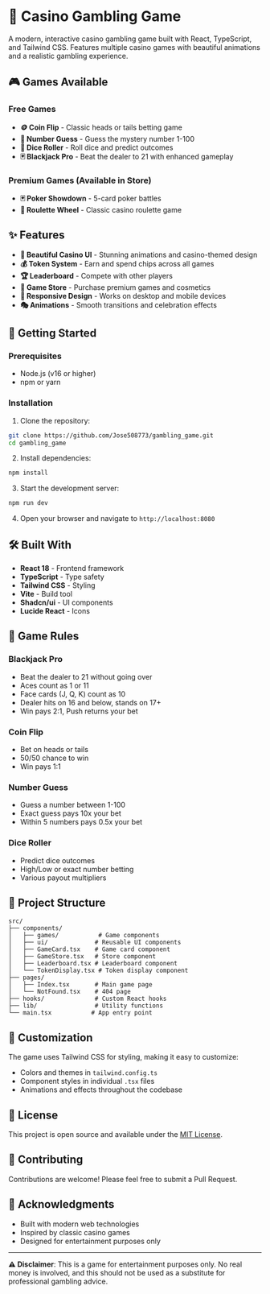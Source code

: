 # 🎰 Casino Gambling Game

A modern, interactive casino gambling game built with React, TypeScript, and Tailwind CSS. Features multiple casino games with beautiful animations and a realistic gambling experience.

## 🎮 Games Available

### Free Games
- **🪙 Coin Flip** - Classic heads or tails betting game
- **🎯 Number Guess** - Guess the mystery number 1-100
- **🎲 Dice Roller** - Roll dice and predict outcomes
- **🃏 Blackjack Pro** - Beat the dealer to 21 with enhanced gameplay

### Premium Games (Available in Store)
- **🃏 Poker Showdown** - 5-card poker battles
- **🎰 Roulette Wheel** - Classic casino roulette game

## ✨ Features

- **🎨 Beautiful Casino UI** - Stunning animations and casino-themed design
- **💰 Token System** - Earn and spend chips across all games
- **🏆 Leaderboard** - Compete with other players
- **🛒 Game Store** - Purchase premium games and cosmetics
- **📱 Responsive Design** - Works on desktop and mobile devices
- **🎭 Animations** - Smooth transitions and celebration effects

## 🚀 Getting Started

### Prerequisites
- Node.js (v16 or higher)
- npm or yarn

### Installation

1. Clone the repository:
```bash
git clone https://github.com/Jose508773/gambling_game.git
cd gambling_game
```

2. Install dependencies:
```bash
npm install
```

3. Start the development server:
```bash
npm run dev
```

4. Open your browser and navigate to `http://localhost:8080`

## 🛠️ Built With

- **React 18** - Frontend framework
- **TypeScript** - Type safety
- **Tailwind CSS** - Styling
- **Vite** - Build tool
- **Shadcn/ui** - UI components
- **Lucide React** - Icons

## 🎯 Game Rules

### Blackjack Pro
- Beat the dealer to 21 without going over
- Aces count as 1 or 11
- Face cards (J, Q, K) count as 10
- Dealer hits on 16 and below, stands on 17+
- Win pays 2:1, Push returns your bet

### Coin Flip
- Bet on heads or tails
- 50/50 chance to win
- Win pays 1:1

### Number Guess
- Guess a number between 1-100
- Exact guess pays 10x your bet
- Within 5 numbers pays 0.5x your bet

### Dice Roller
- Predict dice outcomes
- High/Low or exact number betting
- Various payout multipliers

## 📁 Project Structure

```
src/
├── components/
│   ├── games/           # Game components
│   ├── ui/             # Reusable UI components
│   ├── GameCard.tsx    # Game card component
│   ├── GameStore.tsx   # Store component
│   ├── Leaderboard.tsx # Leaderboard component
│   └── TokenDisplay.tsx # Token display component
├── pages/
│   ├── Index.tsx       # Main game page
│   └── NotFound.tsx    # 404 page
├── hooks/              # Custom React hooks
├── lib/                # Utility functions
└── main.tsx           # App entry point
```

## 🎨 Customization

The game uses Tailwind CSS for styling, making it easy to customize:
- Colors and themes in `tailwind.config.ts`
- Component styles in individual `.tsx` files
- Animations and effects throughout the codebase

## 📝 License

This project is open source and available under the [MIT License](LICENSE).

## 🤝 Contributing

Contributions are welcome! Please feel free to submit a Pull Request.

## 🎉 Acknowledgments

- Built with modern web technologies
- Inspired by classic casino games
- Designed for entertainment purposes only

---

**⚠️ Disclaimer**: This is a game for entertainment purposes only. No real money is involved, and this should not be used as a substitute for professional gambling advice.
